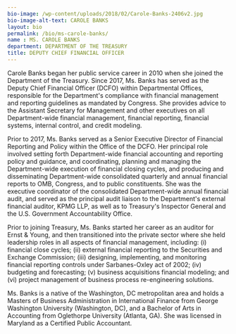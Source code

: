 ```yaml
---
bio-image: /wp-content/uploads/2018/02/Carole-Banks-2406v2.jpg
bio-image-alt-text: CAROLE BANKS
layout: bio
permalink: /bio/ms-carole-banks/
name : MS. CAROLE BANKS
department: DEPARTMENT OF THE TREASURY
title: DEPUTY CHIEF FINANCIAL OFFICER
---
```


Carole Banks began her public service career in 2010 when she joined the Department of the Treasury. Since 2017, Ms. Banks has served as the Deputy Chief Financial Officer (DCFO) within Departmental Offices, responsible for the Department's compliance with financial management and reporting guidelines as mandated by Congress. She provides advice to the Assistant Secretary for Management and other executives on all Department-wide financial management, financial reporting, financial systems, internal control, and credit modeling.

Prior to 2017, Ms. Banks served as a Senior Executive Director of Financial Reporting and Policy within the Office of the DCFO. Her principal role involved setting forth Department-wide financial accounting and reporting policy and guidance, and coordinating, planning and managing the Department-wide execution of financial closing cycles, and producing and disseminating Department-wide consolidated quarterly and annual financial reports to OMB, Congress, and to public constituents. She was the executive coordinator of the consolidated Department-wide annual financial audit, and served as the principal audit liaison to the Department's external financial auditor, KPMG LLP, as well as to Treasury's Inspector General and the U.S. Government Accountability Office.

Prior to joining Treasury, Ms. Banks started her career as an auditor for Ernst & Young, and then transitioned into the private sector where she held leadership roles in all aspects of financial management, including: (i) financial close cycles; (ii) external financial reporting to the Securities and Exchange Commission; (iii) designing, implementing, and monitoring financial reporting controls under Sarbanes-Oxley act of 2002; (iv) budgeting and forecasting; (v) business acquisitions financial modeling; and (vi) project management of business process re-engineering solutions.

Ms. Banks is a native of the Washington, DC metropolitan area and holds a Masters of Business Administration in International Finance from George Washington University (Washington, DC), and a Bachelor of Arts in Accounting from Oglethorpe University (Atlanta, GA). She was licensed in Maryland as a Certified Public Accountant.
